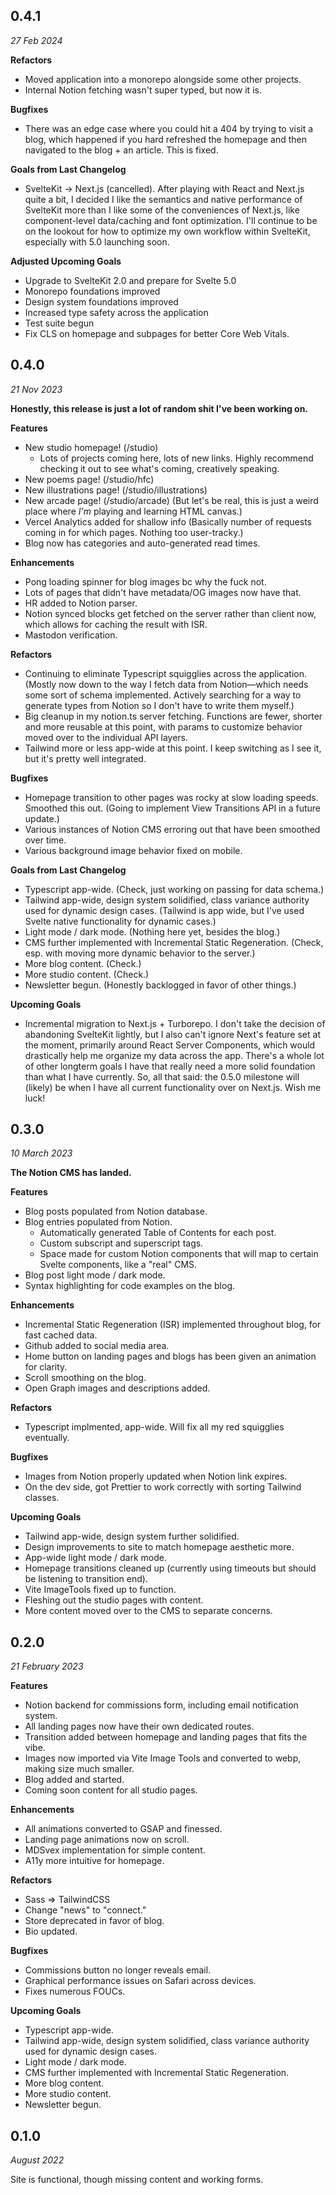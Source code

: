 ## 0.4.1

_27 Feb 2024_

**Refactors**
- Moved application into a monorepo alongside some other projects.
- Internal Notion fetching wasn't super typed, but now it is.

**Bugfixes**
- There was an edge case where you could hit a 404 by trying to visit a blog, which happened if you hard refreshed the homepage and then navigated to the blog + an article. This is fixed.

**Goals from Last Changelog**
- SvelteKit -> Next.js (cancelled). After playing with React and Next.js quite a bit, I decided I like the semantics and native performance of SvelteKit more than I like some of the conveniences of Next.js, like component-level data/caching and font optimization. I'll continue to be on the lookout for how to optimize my own workflow within SvelteKit, especially with 5.0 launching soon.

**Adjusted Upcoming Goals**
- Upgrade to SvelteKit 2.0 and prepare for Svelte 5.0
- Monorepo foundations improved
- Design system foundations improved
- Increased type safety across the application
- Test suite begun
- Fix CLS on homepage and subpages for better Core Web Vitals.


## 0.4.0

_21 Nov 2023_

**Honestly, this release is just a lot of random shit I've been working on.**

**Features**
- New studio homepage! (/studio)
  - Lots of projects coming here, lots of new links. Highly recommend checking it out to see what's coming, creatively speaking.
- New poems page! (/studio/hfc)
- New illustrations page! (/studio/illustrations)
- New arcade page! (/studio/arcade) (But let's be real, this is just a weird place where _I'm_ playing and learning HTML canvas.)
- Vercel Analytics added for shallow info (Basically number of requests coming in for which pages. Nothing too user-tracky.)
- Blog now has categories and auto-generated read times.

**Enhancements**
- Pong loading spinner for blog images bc why the fuck not.
- Lots of pages that didn't have metadata/OG images now have that.
- HR added to Notion parser.
- Notion synced blocks get fetched on the server rather than client now, which allows for caching the result with ISR.
- Mastodon verification.

**Refactors**
- Continuing to eliminate Typescript squigglies across the application. (Mostly now down to the way I fetch data from Notion—which needs some sort of schema implemented. Actively searching for a way to generate types from Notion so I don't have to write them myself.)
- Big cleanup in my notion.ts server fetching. Functions are fewer, shorter and more reusable at this point, with params to customize behavior moved over to the individual API layers.
- Tailwind more or less app-wide at this point. I keep switching as I see it, but it's pretty well integrated.

**Bugfixes**
- Homepage transition to other pages was rocky at slow loading speeds. Smoothed this out. (Going to implement View Transitions API in a future update.)
- Various instances of Notion CMS erroring out that have been smoothed over time.
- Various background image behavior fixed on mobile.

**Goals from Last Changelog**

- Typescript app-wide. (Check, just working on passing for data schema.)
- Tailwind app-wide, design system solidified, class variance authority used for dynamic design cases. (Tailwind is app wide, but I've used Svelte native functionality for dynamic cases.)
- Light mode / dark mode. (Nothing here yet, besides the blog.)
- CMS further implemented with Incremental Static Regeneration. (Check, esp. with moving more dynamic behavior to the server.)
- More blog content. (Check.)
- More studio content. (Check.)
- Newsletter begun. (Honestly backlogged in favor of other things.)

**Upcoming Goals**

- Incremental migration to Next.js + Turborepo. I don't take the decision of abandoning SvelteKit lightly, but I also can't ignore Next's feature set at the moment, primarily around React Server Components, which would drastically help me organize my data across the app. There's a whole lot of other longterm goals I have that really need a more solid foundation than what I have currently. So, all that said: the 0.5.0 milestone will (likely) be when I have all current functionality over on Next.js. Wish me luck!


## 0.3.0

_10 March 2023_

**The Notion CMS has landed.**

**Features**

- Blog posts populated from Notion database.
- Blog entries populated from Notion.
  - Automatically generated Table of Contents for each post.
  - Custom subscript and superscript tags.
  - Space made for custom Notion components that will map to certain Svelte components, like a "real" CMS.
- Blog post light mode / dark mode.
- Syntax highlighting for code examples on the blog.

**Enhancements**

- Incremental Static Regeneration (ISR) implemented throughout blog, for fast cached data.
- Github added to social media area.
- Home button on landing pages and blogs has been given an animation for clarity.
- Scroll smoothing on the blog.
- Open Graph images and descriptions added.

**Refactors**

- Typescript implmented, app-wide. Will fix all my red squigglies eventually.

**Bugfixes**

- Images from Notion properly updated when Notion link expires.
- On the dev side, got Prettier to work correctly with sorting Tailwind classes.

**Upcoming Goals**

- Tailwind app-wide, design system further solidified.
- Design improvements to site to match homepage aesthetic more.
- App-wide light mode / dark mode.
- Homepage transitions cleaned up (currently using timeouts but should be listening to transition end).
- Vite ImageTools fixed up to function.
- Fleshing out the studio pages with content.
- More content moved over to the CMS to separate concerns.

## 0.2.0

_21 February 2023_

**Features**

- Notion backend for commissions form, including email notification system.
- All landing pages now have their own dedicated routes.
- Transition added between homepage and landing pages that fits the vibe.
- Images now imported via Vite Image Tools and converted to webp, making size much smaller.
- Blog added and started.
- Coming soon content for all studio pages.

**Enhancements**

- All animations converted to GSAP and finessed.
- Landing page animations now on scroll.
- MDSvex implementation for simple content.
- A11y more intuitive for homepage.

**Refactors**

- Sass => TailwindCSS
- Change "news" to "connect."
- Store deprecated in favor of blog.
- Bio updated.

**Bugfixes**

- Commissions button no longer reveals email.
- Graphical performance issues on Safari across devices.
- Fixes numerous FOUCs.

**Upcoming Goals**

- Typescript app-wide.
- Tailwind app-wide, design system solidified, class variance authority used for dynamic design cases.
- Light mode / dark mode.
- CMS further implemented with Incremental Static Regeneration.
- More blog content.
- More studio content.
- Newsletter begun.

## 0.1.0

_August 2022_

Site is functional, though missing content and working forms.
